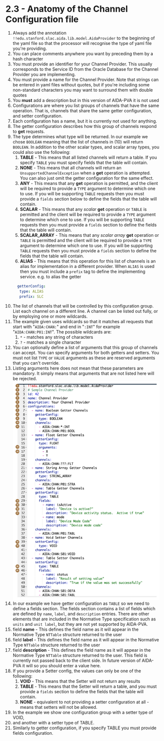 # 2.3 - Anatomy of the Channel Configuration file
1. Always add the annotation `!!edu.stanford.slac.aida.lib.model.AidaProvider` to the beginning of the yaml file so that
   the processor will recognise the type of yaml file you're providing.
2. You can place comments anywhere you want by preceding them by a hash character
3. You must provide an identifier for your Channel Provider. This usually corresponds to the Service ID from the Oracle
   Database for the Channel Provider you are implementing.
4. You must provide a name for the Channel Provider. Note that strings can be entered in yaml files without quotes, but
   if you're including some non-standard characters you may want to surround them with double quotes
5. You **must** add a description but in this version of AIDA-PVA it is not used
6. Configurations are where you list groups of channels that have the same operation. That is, channels that share the
   same getter configuration, and setter configuration.
7. Each configuration has a name, but it is currently not used for anything.
8. The getter configuration describes how this group of channels respond to **get** requests.
9. The type determines what type will be returned. In our example we chose  `BOOLEAN` meaning that the list of channels
   in (10) will return `BOOLEAN`. In addition to the other scalar types, and scalar array types, you could also use the
   following:
    1. **TABLE** - This means that all listed channels will return a table. If you specify `TABLE` you must specify
       fields that the table will contain.
    2. **NONE** - This means that all channels will return an `UnsupportedChannelException` when a **get** operation is
       attempted. You can also just omit the getter configuration for the same effect.
    3. **ANY** - This means that any **get** operation is permitted, and the client will be required to provide a `TYPE`
       argument to determine which one to use. If you will be supporting `TABLE` requests then you must provide
       a `fields` section below to define the fields that the table will contain.
    4. **SCALAR** - This means that any _scalar_ **get** operation or `TABLE` is permitted and the client will be
       required to provide a `TYPE` argument to determine which one to use. If you will be supporting `TABLE` requests
       then you must provide a `fields` section to define the fields that the table will contain.
    5. **SCALAR_ARRAY** - This means that any _scalar array_ **get** operation or `TABLE` is permitted and the client
       will be required to provide a `TYPE` argument to determine which one to use. If you will be supporting `TABLE`
       requests then you must provide a `fields` section to define the fields that the table will contain.
    6. **ALIAS** - This means that this operation for this list of channels is an alias for implementation in a different provider.  When 
       `ALIAS` is used then you must include a `prefix` tag to define the implementing service. 
        e.g. to alias the getter
   ```yaml
     getterConfig:
      type: ALIAS
      prefix: SLC
   ```
10. The list of channels that will be controlled by this configuration group. List each channel on a different line. A
    channel can be listed out fully, or by employing one or more wildcards.
11. The example given uses wildcards so that it matches all requests that start with "`AIDA:CHAN:`" and end in "`:INT`"
    for example "`AIDA:CHAN:P01:INT`". The possible wildcards are:
    1. `*` - matches any string of characters
    2. `?` - matches a single character
12. You can optionally define a list of arguments that this group of channels can accept. You can specify arguments for
    both getters and setters. You must not list `TYPE` or `VALUE` arguments as these are reserved arguments that you
    can't override.
13. Listing arguments here does not mean that these parameters are mandatory. It simply means that arguments that are
    not listed here will be rejected.
    [![Anatomy of a Channel Configuration File](images/example_channels.png)](channels.yml)
14. In our example we have getter configuration as `TABLE` so we need to define a fields section. The fields section
    contains a list of fields which are defined by `name`, `label`, and `description` entries. There are other elements
    that are included in the Normative Type specification such as `units` and `unit label`, but they are not yet
    supported by AIDA-PVA.
15. field **name** - This defines the field name as it will appear in the Normative Type `NTTable` structure returned to
    the user
16. field **label** - This defines the field name as it will appear in the Normative Type `NTTable` structure returned
    to the user
17. field **description** - This defines the field name as it will appear in the Normative Type `NTTable` structure
    returned to the user. This field is currently not passed back to the client side. In future version of AIDA-PVA it
    will so you should enter a value here.
18. If you provide a Setter config, the values can only be one of the following:
    1. **VOID** - This means that the Setter will not return any results
    2. **TABLE** - This means that the Setter will return a table, and you must provide a `fields` section to define the
       fields that the table will contain.
    3. **NONE** - equivalent to not providing a setter configuration at all - means that setters will not be allowed.
19. In the example we show one configuration group with a setter type of VOID,
20. and another with a setter type of TABLE.
21. Similarly to getter configuration, if you specify TABLE you must provide fields configuration.
